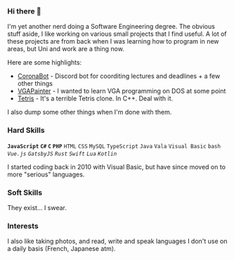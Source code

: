 ### Hi there 👋

I'm yet another nerd doing a Software Engineering degree. The obvious stuff aside, I like working on various small projects that I find useful. A lot of these projects are from back when I was learning how to program in new areas, but Uni and work are a thing now.

Here are some highlights:

* [CoronaBot](https://github.com/thegreatrazz/coronabot) - Discord bot for coorditing lectures and deadlines + a few other things
* [VGAPainter](https://github.com/thegreatrazz/VGAPainter) - I wanted to learn VGA programming on DOS at some point
* [Tetris](https://github.com/thegreatrazz/tetris) - It's a terrible Tetris clone. In C++. Deal with it.

I also dump some other things when I'm done with them.

### Hard Skills

**`JavaScript` `C#` `C` `PHP`** `HTML` `CSS` `MySQL` `TypeScript` `Java` `Vala` `Visual Basic` `bash` *`Vue.js` `GatsbyJS` `Rust` `Swift` `Lua` `Kotlin`*

I started coding back in 2010 with Visual Basic, but have since moved on to more "serious" languages.

### Soft Skills

They exist... I swear.

### Interests

I also like taking photos, and read, write and speak languages I don't use on a daily basis (French, Japanese atm).

